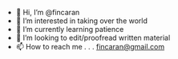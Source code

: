 - 👋 Hi, I’m @fincaran
- 👀 I’m interested in taking over the world
- 🌱 I’m currently learning patience
- 💞️ I’m looking to edit/proofread written material
- 📫 How to reach me . . . fincaran@gmail.com

<!---
fincaran/fincaran is a ✨ special ✨ repository because its `README.md` (this file) appears on your GitHub profile.
You can click the Preview link to take a look at your changes.
--->

